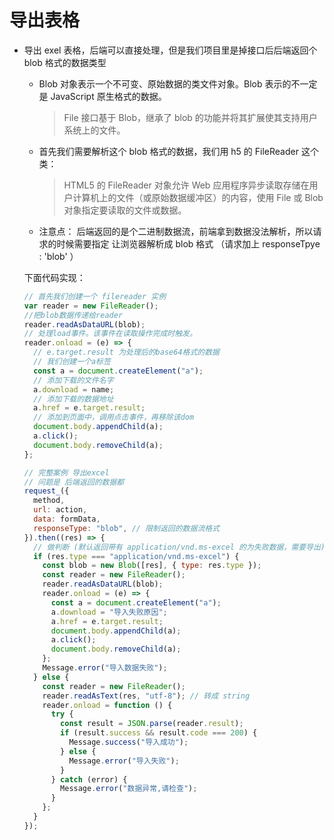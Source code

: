 # 导出表格

- 导出 exel 表格，后端可以直接处理，但是我们项目里是掉接口后后端返回个 blob 格式的数据类型

  - Blob 对象表示一个不可变、原始数据的类文件对象。Blob 表示的不一定是 JavaScript 原生格式的数据。
    > File 接口基于 Blob，继承了 blob 的功能并将其扩展使其支持用户系统上的文件。
  - 首先我们需要解析这个 blob 格式的数据，我们用 h5 的 FileReader 这个类：

    > HTML5 的 FileReader 对象允许 Web 应用程序异步读取存储在用户计算机上的文件（或原始数据缓冲区）的内容，使用 File 或 Blob 对象指定要读取的文件或数据。

  - 注意点： 后端返回的是个二进制数据流，前端拿到数据没法解析，所以请求的时候需要指定 让浏览器解析成 blob 格式 （请求加上 responseTpye : 'blob' ）

  下面代码实现：

  ```javascript
  // 首先我们创建一个 filereader 实例
  var reader = new FileReader();
  //把blob数据传递给reader
  reader.readAsDataURL(blob);
  // 处理load事件。该事件在读取操作完成时触发。
  reader.onload = (e) => {
    // e.target.result 为处理后的base64格式的数据
    // 我们创建一个a标签
    const a = document.createElement("a");
    // 添加下载的文件名字
    a.download = name;
    // 添加下载的数据地址
    a.href = e.target.result;
    // 添加到页面中，调用点击事件，再移除该dom
    document.body.appendChild(a);
    a.click();
    document.body.removeChild(a);
  };

  // 完整案例 导出excel
  // 问题是 后端返回的数据都
  request_({
    method,
    url: action,
    data: formData,
    responseType: "blob", // 限制返回的数据流格式
  }).then((res) => {
    // 做判断 (默认返回带有 application/vnd.ms-excel 的为失败数据，需要导出)
    if (res.type === "application/vnd.ms-excel") {
      const blob = new Blob([res], { type: res.type });
      const reader = new FileReader();
      reader.readAsDataURL(blob);
      reader.onload = (e) => {
        const a = document.createElement("a");
        a.download = "导入失败原因";
        a.href = e.target.result;
        document.body.appendChild(a);
        a.click();
        document.body.removeChild(a);
      };
      Message.error("导入数据失败");
    } else {
      const reader = new FileReader();
      reader.readAsText(res, "utf-8"); // 转成 string
      reader.onload = function () {
        try {
          const result = JSON.parse(reader.result);
          if (result.success && result.code === 200) {
            Message.success("导入成功");
          } else {
            Message.error("导入失败");
          }
        } catch (error) {
          Message.error("数据异常,请检查");
        }
      };
    }
  });
  ```
